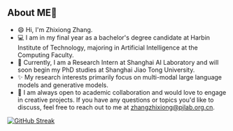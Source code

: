 ## About ME👋
- 😄 Hi, I'm Zhixiong Zhang.
- 💻 I am in my final year as a bachelor's degree candidate at Harbin Institute of Technology, majoring in Artificial Intelligence at the Computing Faculty.
- 🔭 Currently, I am a Research Intern at Shanghai AI Laboratory and will soon begin my PhD studies at Shanghai Jiao Tong University.
- ✨ My research interests primarily focus on multi-modal large language models and generative models.
- 💬 I am always open to academic collaboration and would love to engage in creative projects. If you have any questions or topics you'd like to discuss, feel free to reach out to me at zhangzhixiong@pjlab.org.cn.

[![GitHub Streak](https://github-readme-streak-stats.herokuapp.com/?user=rookiexiong7)](https://git.io/streak-stats)
<!--
**rookiexiong7/rookiexiong7** is a ✨ _special_ ✨ repository because its `README.md` (this file) appears on your GitHub profile.

Here are some ideas to get you started:

- 🔭 I’m currently working on ...
- 🌱 I’m currently learning ...
- 👯 I’m looking to collaborate on ...
- 🤔 I’m looking for help with ...
- 💬 Ask me about ...
- 📫 How to reach me: ...
- 😄 Pronouns: ...
- ⚡ Fun fact: ...
- ✨ I am Always happy to explore new things!
-->
